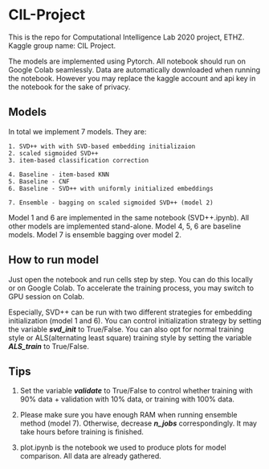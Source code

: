 # CIL-Project
This is the repo for Computational Intelligence Lab 2020 project, ETHZ. Kaggle group name: CIL Project.

The models are implemented using Pytorch. All notebook should run on Google Colab seamlessly. Data are automatically downloaded when running the notebook. However you may replace the kaggle account and api key in the notebook for the sake of privacy.

## Models

In total we implement 7 models. They are:

```
1. SVD++ with with SVD-based embedding initializaion
2. scaled sigmoided SVD++
3. item-based classification correction

4. Baseline - item-based KNN
5. Baseline - CNF
6. Baseline - SVD++ with uniformly initialized embeddings

7. Ensemble - bagging on scaled sigmoided SVD++ (model 2)
```

Model 1 and 6 are implemented in the same notebook (SVD++.ipynb). All other models are implemented stand-alone. Model 4, 5, 6 are baseline models. Model 7 is ensemble bagging over model 2.

## How to run model

Just open the notebook and run cells step by step. You can do this locally or on Google Colab. To accelerate the training process, you may switch to GPU session on Colab.

Especially, SVD++ can be run with two different strategies for embedding initialization (model 1 and 6). You can control initialization strategy by setting the variable ***svd_init*** to True/False. You can also opt for normal training style or ALS(alternating least square) training style by setting the variable ***ALS_train*** to True/False.

## Tips
1. Set the variable ***validate*** to True/False to control whether training with 90% data + validation with 10% data, or training with 100% data.

2. Please make sure you have enough RAM when running ensemble method (model 7). Otherwise, decrease ***n_jobs*** correspondingly. It may take hours before training is finished.

3. plot.ipynb is the notebook we used to produce plots for model comparison. All data are already gathered.
